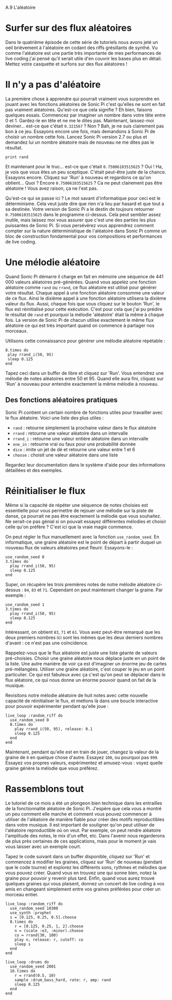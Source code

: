 A.9 L'aléatoire

# Surfer sur des flux aléatoires

Dans le quatrième épisode de cette série de tutoriels nous avons jeté
un oeil brièvement à l'aléatoire en codant des riffs grésillants de
synthé. Vu comme l'aléatoire est une partie très importante de mes
performances de live coding j'ai pensé qu'il serait utile d'en couvrir
les bases plus en détail. Mettez votre casquette et surfons sur des
flux aléatoires !

# Il n'y a pas d'aléatoire

La première chose à apprendre qui pourrait vraiment vous surprendre en
jouant avec les fonctions aléatoires de Sonic Pi c'est qu'elles ne
sont en fait pas vraiment aléatoires. Qu'est-ce que cela signifie ?
Eh bien, faisons quelques essais. Commencez par imaginer un nombre
dans votre tête entre 0 et 1. Gardez-le en tête et ne me le dites pas.
Maintenant, laissez-moi deviner... est-ce que c'était `0.321567` ?
Non ? Bah, je ne suis clairement pas bon à ce jeu. Essayons encore une
fois, mais demandons à Sonic Pi de choisir un nombre cette fois.
Lancez Sonic Pi version 2.7 ou plus et demandez lui un nombre
aléatoire mais de nouveau ne me dites pas le résultat.

```
print rand
```
    
Et maintenant pour le truc... est-ce que c'était `0.75006103515625` ?
Oui ! Ha, je vois que vous êtes un peu sceptique. C'était peut-être
juste de la chance. Essayons encore. Cliquez sur 'Run' à nouveau et
regardons ce qu'on obtient... Quoi ? Encore `0.75006103515625` ? Ca ne
peut clairement pas être aléatoire ! Vous avez raison, ça ne l'est pas.

Qu'est-ce qui se passe ici ? Le mot savant d'informatique pour ceci
est le déterminisme. Cela veut juste dire que rien n'a lieu par hasard
et que tout a sa destinée. Votre version de Sonic Pi a le destin de
toujours retourner `0.75006103515625` dans le programme ci-dessus.
Cela peut sembler assez inutile, mais laissez moi vous assurer que
c'est une des parties les plus puissantes de Sonic Pi. Si vous
persévérez vous apprendrez comment compter sur la nature
déterministique de l'aléatoire dans Sonic Pi comme un bloc de
construction fondamental pour vos compositions et performances de live
coding.

# Une mélodie aléatoire

Quand Sonic Pi démarre il charge en fait en mémoire une séquence de
441 000 valeurs aléatoires pré-générées. Quand vous appelez une
fonction aléatoire comme `rand` ou `rrand`, ce flux aléatoire est
utilisé pour générer votre résultat. Chaque appel à une fonction
aléatoire consomme une valeur de ce flux. Ainsi le dixième appel à une
fonction aléatoire utilisera la dixième valeur du flux. Aussi, chaque
fois que vous cliquez sur le bouton 'Run', le flux est réinitialisé
pour cette exécution. C'est pour cela que j'ai pu prédire le résultat
de `rand` et pourquoi la mélodie 'aléatoire' était la même à chaque
fois. La version de Sonic Pi de chacun utilise exactement le même flux
aléatoire ce qui est très important quand on commence à partager nos
morceaux.

Utilisons cette connaissance pour générer une mélodie aléatoire
répétable :

```
8.times do
 play rrand_i(50, 95)
 sleep 0.125
end
```

Tapez ceci dans un buffer de libre et cliquez sur 'Run'. Vous
entendrez une mélodie de notes aléatoires entre 50 et 95. Quand elle
aura fini, cliquez sur 'Run' à nouveau pour entendre exactement la
même mélodie à nouveau.

## Des fonctions aléatoires pratiques

Sonic Pi contient un certain nombre de fonctions utiles pour
travailler avec le flux aléatoire. Voici une liste des plus utiles :

* `rand` : retourne simplement la prochaine valeur dans le flux aléatoire
* `rrand` : retourne une valeur aléatoire dans un intervalle
* `rrand_i` : retourne une valeur entière aléatoire dans un intervalle
* `one_in` : retourne vrai ou faux pour une probabilité donnée
* `dice` : imite un jet de dé et retourne une valeur entre 1 et 6
* `choose` : choisit une valeur aléatoire dans une liste

Regardez leur documentation dans le système d'aide pour des
informations détaillées et des exemples.

# Réinitialiser le flux

Même si la capacité de répéter une séquence de notes choisies est
essentielle pour vous permettre de rejouer une mélodie sur la piste de
danse, ça pourrait ne pas être exactement la mélodie que vous
souhaitez. Ne serait-ce pas génial si on pouvait essayez différentes
mélodies et choisir celle qu'on préfère ? C'est ici que la vraie
magie commence.

On peut régler le flux manuellement avec la fonction
`use_random_seed`. En informatique, une graine aléatoire est le point
de départ à partir duquel un nouveau flux de valeurs aléatoires peut
fleurir. Essayons-le :

```
use_random_seed 0
3.times do
  play rrand_i(50, 95)
  sleep 0.125
end
```
    
Super, on récupère les trois premières notes de notre mélodie
aléatoire ci-dessus : `84`, `83` et `71`. Cependant on peut
maintenant changer la graine. Par exemple :

```
use_random_seed 1
3.times do
  play rrand_i(50, 95)
  sleep 0.125
end
``` 
    
Intéressant, on obtient `83`, `71` et `61`. Vous avez peut-être
remarqué que les deux premiers nombres ici sont les mêmes que les deux
derniers nombres d'avant : ce n'est pas une coïncidence.

Rappelez-vous que le flux aléatoire est juste une liste géante de
valeurs pré-choisies. Choisir une graine aléatoire nous déplace juste
en un point de la liste. Une autre manière de voir ça est d'imaginer
un énorme jeu de cartes pré-mélangées. Utiliser une graine aléatoire,
c'est couper le jeu en un point particulier. Ce qui est fabuleux avec
ça c'est qu'on peut se déplacer dans le flux aléatoire, ce qui nous
donne un énorme pouvoir quand on fait de la musique.

Revisitons notre mélodie aléatoire de huit notes avec cette nouvelle
capacité de réinitialiser le flux, et mettons là dans une boucle
interactive pour pouvoir expérimenter pendant qu'elle joue :

```
live_loop :random_riff do    
  use_random_seed 0
  8.times do
    play rrand_i(50, 95), release: 0.1
    sleep 0.125
  end
end
```

Maintenant, pendant qu'elle est en train de jouer, changez la valeur
de la graine de `0` en quelque chose d'autre. Essayez `100`, ou
pourquoi pas `999`. Essayez vos propres valeurs, expérimentez et
amusez-vous : voyez quelle graine génère la mélodie que vous préférez.

# Rassemblons tout

Le tutoriel de ce mois a été un plongeon bien technique dans les 
entrailles de la fonctionnalité aléatoire de Sonic Pi. J'espère que
cela vous a montré un peu comment elle marche et comment vous pouvez
commencer à utiliser de l'aléatoire de manière fiable pour créer des
motifs reproductibles dans votre musique. Il est important de souligner
qu'on peut utiliser de l'aléatoire reproductible *où* on veut. Par
exemple, on peut rendre aléatoire l'amplitude des notes, le mix d'un
effet, etc. Dans l'avenir nous regarderons de plus près certaines de
ces applications, mais pour le moment je vais vous laisser avec un
exemple court.

Tapez le code suivant dans un buffer disponible, cliquez sur 'Run' et
commencez à modifier les graines, cliquez sur 'Run' de nouveau
(pendant que le code tourne) et explorez les différents sons, rythmes
et mélodies que vous pouvez créer. Quand vous en trouvez une qui sonne
bien, notez la graine pour pouvoir y revenir plus tard. Enfin, quand
vous aurez trouvé quelques graines qui vous plaisent, donnez un
concert de live coding à vos amis en changeant simplement entre vos
graines préférées pour créer un morceau entier.

```
live_loop :random_riff do
  use_random_seed 10300
  use_synth :prophet
  s = [0.125, 0.25, 0.5].choose
  8.times do
    r = [0.125, 0.25, 1, 2].choose
    n = (scale :e3, :minor).choose
    co = rrand(30, 100)
    play n, release: r, cutoff: co
    sleep s
  end
end

live_loop :drums do
  use_random_seed 2001
  16.times do
    r = rrand(0.5, 10)
    sample :drum_bass_hard, rate: r, amp: rand
    sleep 0.125
  end
end
```
